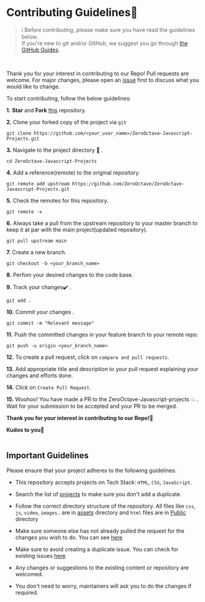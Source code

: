# Contributing Guidelines📝

> :information_source: Before contributing, please make sure you have read the guidelines below. <br>
If you're new to _git_ and/or _GitHub_, we suggest you go through [the GitHub Guides](https://guides.github.com/introduction/flow/).
<br>

Thank you for your interest in contributing to our Repo! Pull requests are welcome. For major changes, please open an [issue](https://github.com/ZeroOctave/ZeroOctave-Javascript-Projects/issues/new/choose) first to discuss what you would like to change.


To start contributing, follow the below guidelines: 

**1.**  **Star** and **Fork** [this](https://github.com/ZeroOctave/ZeroOctave-Javascript-Projects) repository.

**2.**  Clone your forked copy of the project via `git`
   
```
git clone https://github.com/<your_user_name>/ZeroOctave-Javascript-Projects.git
```

**3.** Navigate to the project directory :file_folder: .

```
cd ZeroOctave-Javascript-Projects
```

**4.** Add a reference(remote) to the original repository.

```
git remote add upstream https://github.com/ZeroOctave/ZeroOctave-Javascript-Projects.git 
```

**5.** Check the remotes for this repository.

```
git remote -v
```

**6.** Always take a pull from the upstream repository to your master branch to keep it at par with the main project(updated repository).

```
git pull upstream main
```

**7.** Create a new branch.

```
git checkout -b <your_branch_name>
```

**8.** Perfom your desired changes to the code base.

**9.** Track your changes:heavy_check_mark: .

```
git add . 
```

**10.** Commit your changes .

```
git commit -m "Relevant message"
```

**11.** Push the committed changes in your feature branch to your remote repo.

```
git push -u origin <your_branch_name>
```

**12.** To create a pull request, click on `compare and pull requests`.

**13.** Add appropriate title and description to your pull request explaining your changes and efforts done.

**14.** Click on `Create Pull Request`.


**15.** Woohoo! You have made a PR to the ZeroOctave-Javascript-projects :boom: . Wait for your submission to be accepted and your PR to be merged.

**Thank you for your interest in contributing to our Repo!🏼**

**Kudos to you🎈**
<br><br>

## Important Guidelines

Please ensure that your project adheres to the following guidelines:
- This repository accepts projects on Tech Stack: `HTML`, `CSS`, `JavaScript`.
- Search the list of [projects](https://github.com/ZeroOctave/ZeroOctave-Javascript-Projects#available-projects) to make sure you don't add a duplicate.

- Follow the correct directory structure of the repository. All files like `css`, `js`, `video`, `images`.. are in [assets](https://github.com/ZeroOctave/ZeroOctave-Javascript-Projects/tree/main/assets) directory and `html` files are in [Public](https://github.com/ZeroOctave/ZeroOctave-Javascript-Projects/tree/main/Public) directory
- Make sure someone else has not already pulled the request for the changes you wish to do. You can see [here](https://github.com/ZeroOctave/ZeroOctave-Javascript-Projects/pulls?q=is%3Apr+)
- Make sure to avoid creating a duplicate issue. You can check for existing issues [here](https://github.com/ZeroOctave/ZeroOctave-Javascript-Projects/issues?q=is%3Aissue+)
- Any changes or suggestions to the existing content or repository are welcomed.
- You don't need to worry, maintainers will ask you to do the changes if required.

<!-- >See the [Pull Request Template](https://github.com/ZeroOctave/ZeroOctave-Javascript-Projects/blob/main/.github/PULL_REQUEST_TEMPLATE.md) for your ease. -->
